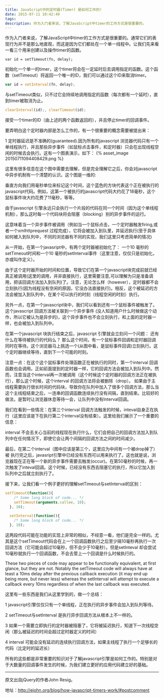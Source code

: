 ```yaml
---
title: JavaScript中的定时器(Timer) 是如何工作的!
date: 2015-07-11 10:42:49
tags:
description: 作为入门者来说，了解JavaScript中timer的工作方式是很重要的。
---
```

作为入门者来说，了解JavaScript中timer的工作方式是很重要的。通常它们的表现行为并不是那么地直观，而这是因为它们都处在一个单一线程中。让我们先来看一看三个用来创建以及操作timer的函数。
``` javasctipt
var id = setTimeout(fn, delay); 
```
初始化一个单一的timer，这个timer将会在一定延时后去调用指定的函数。这个函数（setTimeout）将返回一个唯一的ID，我们可以通过这个ID来取消timer。
``` javascript
var id = setInterval(fn, delay);
```
与setTimeout类似，只不过它会持续地调用指定的函数（每次都有一个延时），直到timer被取消为止。

``` javascript
clearInterval(id);, clearTimeout(id);
```
接受一个timer的ID（由上述的两个函数返回的），并且停止timer的回调事件。

要弄明白这个定时器内部是怎么工作的，有一个很重要的概念需要被提出来：

1 定时器延迟是不准确的(guaranteed).因为所有的javascript 浏览器代码只有一个单线程执行，并且那些异步事件（如鼠标点击事件，和定时器）只会在出现线程空闲的时候去会执行。这有一个图表演示，如下：
{% asset_image 20150711094408429.png %}

这里有很多信息在这个图中需要去理解，但是完全理解它之后，你会对javascript中异步机制有一个清楚的认识。这个图是一维的:

垂直方向我们用毫秒单位来标记这个时间，这个蓝色的方块代表这个正在被执行的javascript代码。例如，这第一个被执行的javascript代码大约花了18毫秒，这个鼠标事件块大约花费了11毫秒，等等。

由于javascript 引擎永远只会执行一个片段的代码在同一个时间（因为这个单线程机制），那么这时每一个代码块将会阻塞（blocking）别的异步事件的运行。

这意味着当一个异步事件被调用（例如当一个鼠标点击，一个定时器触发firing,或者一个xmlhttprequest 过程完成），它将会被加入到队里，并延迟执行(至于具体如何被入到队列中，不同的浏览器有不同的实现，我们这里只考虑简单的情况)

从一开始，在第一个javasript中，有两个定时器被初始化了： 一个10 毫秒的 setTimeout时间和一个10 毫秒的setInterval事件（这里注意，仅仅只是初始化，亦或叫作定义）。

由于这个定时器开始的时间和位置，导致它们在第一个javascript块完成前就已经真正被调用(这里的调用，并非直接执行，这里需要注意,可以理解为只是准备调用，把该回调方法加入到队列)了。注意，无论怎么样（however），定时器都不会立刻执行(因为线程没有空闲的原因，它没办法直接执行)。相反，这个被延迟的方法会被加入到队列中，在某个可以执行的时刻（线程空闲的时刻）执行。

另外一点，在第一个javascript块中，我们可以看到还有一个鼠标事件被触发了。这个javascript 回调方法被关联到一个异步事件 (没人知道用户什么时候做这个动作，所以它被认为是异步的)，这个异步事件也不会立刻执行，和上面的定时器一样，也会被加入到队列中。

在第一个javascript 块执行结束之后，javascript 引擎就会立刻问一个问题： 还有什么在等待被执行的代码么？ 那么这个时间，有一个鼠标事件回调和定时器回调同时在等待。这个浏览器马上挑选一个(从图中看，是鼠标事件回调)立刻执行。这个定时器继续等待，直到下一个可能的时刻。

注意一点：在这个这个鼠标事件处理函数正在被执行的同时，第一个interval 回调函数也会调用。正如前面提到的定时器一样，它的回调方法会被加入到队列中。然而，注意当这个interval再一次被调用（这个时候这个定时器的回调方法正在被执行），那么这个时候，这个interval 的回调方法将会被删除（drop）。 如果由于主线程需要执行很长时间的代码块，导致你在队列中加入了很多个回调方法，那么当这个主线程结束之后，一连串的回调函数连续执行没有间隔，直到结束。比较好的做法，是暂时让浏览器休息等待一会，让队列中没有Interval回调。

我们在看到一些情况：在第三个interval 回调方法触发的时候，inteval自身正在执行（这里应该是下在执行第二个interval没有结束）。这里给我们展示了一个重要的信息：

interval 不会去关心当前的线程现在执行什么，它们会把自己的回调方法加入到队列中在任何情况下，即使它会让两个间隔的回调方法之间的时间减少。

最后，在第二个interval（图中应该是第三个，这里应为中间有一个被drop掉了）被 执行完之后，javasript引擎中已经没有东西可以用来执行了。这也就是说，浏览器现在正在等一个新的异步事件需要去触发(occur)。在第50毫秒的时候，再一次触发了inteval回调。这个时候，已经没有东西去阻塞它的执行，所以它加入到队列中之后就立刻执行了。

接下来，让我们看一个例子更好的理解setTimeout与setInterval的区别：
``` javascript
setTimeout(function(){
    /* Some long block of code... */
    setTimeout(arguments.callee, 10);
  }, 10);
 
  setInterval(function(){
    /* Some long block of code... */
  }, 10);
```
这两段代码可能在功能的实现上非常的相似，不经意一看，他们是完全一样的。尤其是这个setTimeout代码会在上一个回调函数执行之后至少隔10毫秒再执行一次回调方法（它可能会超过10毫秒，但不会少于10毫秒）。但是setInteval 却会尝试10毫秒就执行一个回调函数，不会去管上一个回调是什么时候执行的。

These two pieces of code may appear to be functionally equivalent, at first glance, but they are not. Notably the setTimeout code will always have at least a 10ms delay after the previous callback execution (it may end up being more, but never less) whereas the setInterval will attempt to execute a callback every 10ms regardless of when the last callback was executed.

这里有一些东西是我们从这里学到的，做一个总结：

1 javascript引擎仅仅只有一个单线程，正在执行的异步事件会加入到队列等待。

2 setTimeout与setInterval 是执行异步回调方法从根本上不一样的。

3 如果一个需要立即执行的定时器被阻塞了，它将被延迟执行，知道下一次线程空闲（那么被延迟的时间会超过定时器定义的时间）

4 interval 可能会没有延迟的连续执行回调方法，如果主线程了执行一个足够长的代码（比定时的延迟长）

所有的这些都是非常重要的知识对于了解javascript引擎是如何工作的。特别是对于大数量的回调事件发生的时候，为我们建立更好的应用代码建立好的基础。

----------------------------------------------------------------------------------------------------

原文出自jQuery的作者John Resig。

地址：http://ejohn.org/blog/how-javascript-timers-work/#postcomment
